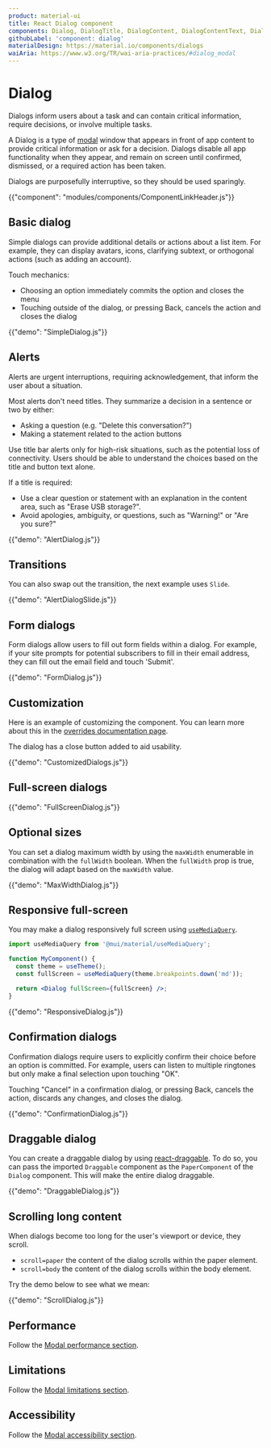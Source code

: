 ```yaml
---
product: material-ui
title: React Dialog component
components: Dialog, DialogTitle, DialogContent, DialogContentText, DialogActions, Slide
githubLabel: 'component: dialog'
materialDesign: https://material.io/components/dialogs
waiAria: https://www.w3.org/TR/wai-aria-practices/#dialog_modal
---
```


# Dialog

<p class="description">Dialogs inform users about a task and can contain critical information, require decisions, or involve multiple tasks.</p>

A Dialog is a type of [modal](/material-ui/react-modal/) window that appears in front of app content to provide critical information or ask for a decision. Dialogs disable all app functionality when they appear, and remain on screen until confirmed, dismissed, or a required action has been taken.

Dialogs are purposefully interruptive, so they should be used sparingly.

{{"component": "modules/components/ComponentLinkHeader.js"}}

## Basic dialog

Simple dialogs can provide additional details or actions about a list item.
For example, they can display avatars, icons, clarifying subtext, or orthogonal actions (such as adding an account).

Touch mechanics:

- Choosing an option immediately commits the option and closes the menu
- Touching outside of the dialog, or pressing Back, cancels the action and closes the dialog

{{"demo": "SimpleDialog.js"}}

## Alerts

Alerts are urgent interruptions, requiring acknowledgement, that inform the user about a situation.

Most alerts don't need titles.
They summarize a decision in a sentence or two by either:

- Asking a question (e.g. "Delete this conversation?")
- Making a statement related to the action buttons

Use title bar alerts only for high-risk situations, such as the potential loss of connectivity.
Users should be able to understand the choices based on the title and button text alone.

If a title is required:

- Use a clear question or statement with an explanation in the content area, such as "Erase USB storage?".
- Avoid apologies, ambiguity, or questions, such as "Warning!" or "Are you sure?"

{{"demo": "AlertDialog.js"}}

## Transitions

You can also swap out the transition, the next example uses `Slide`.

{{"demo": "AlertDialogSlide.js"}}

## Form dialogs

Form dialogs allow users to fill out form fields within a dialog.
For example, if your site prompts for potential subscribers to fill in their email address, they can fill out the email field and touch 'Submit'.

{{"demo": "FormDialog.js"}}

## Customization

Here is an example of customizing the component.
You can learn more about this in the [overrides documentation page](/material-ui/customization/how-to-customize/).

The dialog has a close button added to aid usability.

{{"demo": "CustomizedDialogs.js"}}

## Full-screen dialogs

{{"demo": "FullScreenDialog.js"}}

## Optional sizes

You can set a dialog maximum width by using the `maxWidth` enumerable in combination with the `fullWidth` boolean.
When the `fullWidth` prop is true, the dialog will adapt based on the `maxWidth` value.

{{"demo": "MaxWidthDialog.js"}}

## Responsive full-screen

You may make a dialog responsively full screen using [`useMediaQuery`](/material-ui/react-use-media-query/#usemediaquery).

```jsx
import useMediaQuery from '@mui/material/useMediaQuery';

function MyComponent() {
  const theme = useTheme();
  const fullScreen = useMediaQuery(theme.breakpoints.down('md'));

  return <Dialog fullScreen={fullScreen} />;
}
```

{{"demo": "ResponsiveDialog.js"}}

## Confirmation dialogs

Confirmation dialogs require users to explicitly confirm their choice before an option is committed.
For example, users can listen to multiple ringtones but only make a final selection upon touching "OK".

Touching "Cancel" in a confirmation dialog, or pressing Back, cancels the action, discards any changes, and closes the dialog.

{{"demo": "ConfirmationDialog.js"}}

## Draggable dialog

You can create a draggable dialog by using [react-draggable](https://github.com/react-grid-layout/react-draggable).
To do so, you can pass the imported `Draggable` component as the `PaperComponent` of the `Dialog` component.
This will make the entire dialog draggable.

{{"demo": "DraggableDialog.js"}}

## Scrolling long content

When dialogs become too long for the user's viewport or device, they scroll.

- `scroll=paper` the content of the dialog scrolls within the paper element.
- `scroll=body` the content of the dialog scrolls within the body element.

Try the demo below to see what we mean:

{{"demo": "ScrollDialog.js"}}

## Performance

Follow the [Modal performance section](/material-ui/react-modal/#performance).

## Limitations

Follow the [Modal limitations section](/material-ui/react-modal/#limitations).

## Accessibility

Follow the [Modal accessibility section](/material-ui/react-modal/#accessibility).

